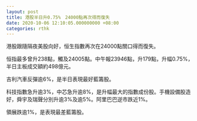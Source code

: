 ```yaml
---
layout: post
title: 港股半日升0.75%　24000點再次得而復失
date: 2020-10-06 12:10:05.000000000 +08:00
categories: rthk
---
```


港股跟隨隔夜美股向好，恒生指數再次在24000點關口得而復失。

恒指最多曾升238點，觸及24005點。中午報23946點，升179點，升幅0.75%，半日主板成交額約498億元。

吉利汽車反彈逾6%，是半日表現最好藍籌股。

科技指數急升逾3%，中芯急升逾8%，是升幅最大的指數成份股。手機設備股造好，舜宇及瑞聲分別升逾3%及逾5%。阿里巴巴逆市跌近1%。

領展跌逾1%，是表現最差藍籌股。
